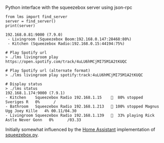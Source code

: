 Python interface with the squeezebox server using json-rpc

```
from lms import find_server
server = find_server()
print(server)

192.168.0.81:9000 (7.9.0)
 - Livingroom (Squeezebox Boom:192.168.0.147:28468:80%)
 - Kitchen (Squeezebox Radio:192.168.0.15:44194:75%)
```

```
# Play Spotify url
> ./lms livingroom play https://open.spotify.com/track/4uLU6hMCjMI75M1A2tKUQC

# Play Spotify url (alternate format)
> ./lms livingroom play spotify:track:4uLU6hMCjMI75M1A2tKUQC

# Display status
> ./lms status
192.168.1.174:9000 (7.9.1)
- Kitchen    Squeezebox Radio 192.168.1.15    📶  80% stopped            Sveriges R   0%      /      
- Bathroom   Squeezebox Radio 192.168.1.213   📶 100% stopped Magnus Ugg Joey Kille   4% 00.11/04.30 
- Livingroom Squeezebox Radio 192.168.1.139   📶  33% playing Rick Astle Never Gonn   0%      /03.33 
```

Initially somewhat influenced by the [Home Assistant](https://home-assistant.io/) implementation of [squeezebox.py](https://github.com/home-assistant/home-assistant/blob/dev/homeassistant/components/media_player/squeezebox.py).
